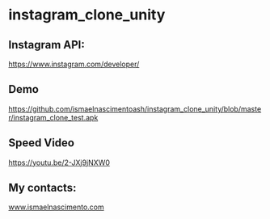 # instagram_clone_unity

## Instagram API:
https://www.instagram.com/developer/

## Demo
https://github.com/ismaelnascimentoash/instagram_clone_unity/blob/master/instagram_clone_test.apk

## Speed Video
https://youtu.be/2-JXj9jNXW0

## My contacts:
www.ismaelnascimento.com
